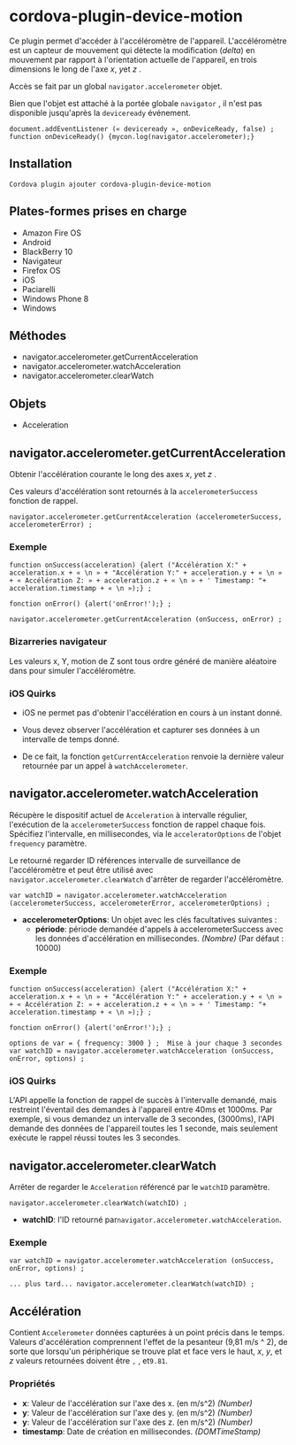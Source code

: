 <!---
    Licensed to the Apache Software Foundation (ASF) under one
    or more contributor license agreements.  See the NOTICE file
    distributed with this work for additional information
    regarding copyright ownership.  The ASF licenses this file
    to you under the Apache License, Version 2.0 (the
    "License"); you may not use this file except in compliance
    with the License.  You may obtain a copy of the License at

      http://www.apache.org/licenses/LICENSE-2.0

    Unless required by applicable law or agreed to in writing,
    software distributed under the License is distributed on an
    "AS IS" BASIS, WITHOUT WARRANTIES OR CONDITIONS OF ANY
    KIND, either express or implied.  See the License for the
    specific language governing permissions and limitations
    under the License.
-->

# cordova-plugin-device-motion

Ce plugin permet d'accéder à l'accéléromètre de l'appareil. L'accéléromètre est un capteur de mouvement qui détecte la modification (*delta*) en mouvement par rapport à l'orientation actuelle de l'appareil, en trois dimensions le long de l'axe *x*, *y*et *z* .

Accès se fait par un global `navigator.accelerometer` objet.

Bien que l'objet est attaché à la portée globale `navigator` , il n'est pas disponible jusqu'après la `deviceready` événement.

    document.addEventListener (« deviceready », onDeviceReady, false) ;
    function onDeviceReady() {mycon.log(navigator.accelerometer);}
    

## Installation

    Cordova plugin ajouter cordova-plugin-device-motion
    

## Plates-formes prises en charge

*   Amazon Fire OS
*   Android
*   BlackBerry 10
*   Navigateur
*   Firefox OS
*   iOS
*   Paciarelli
*   Windows Phone 8
*   Windows

## Méthodes

*   navigator.accelerometer.getCurrentAcceleration
*   navigator.accelerometer.watchAcceleration
*   navigator.accelerometer.clearWatch

## Objets

*   Acceleration

## navigator.accelerometer.getCurrentAcceleration

Obtenir l'accélération courante le long des axes *x*, *y*et *z* .

Ces valeurs d'accélération sont retournés à la `accelerometerSuccess` fonction de rappel.

    navigator.accelerometer.getCurrentAcceleration (accelerometerSuccess, accelerometerError) ;
    

### Exemple

    function onSuccess(acceleration) {alert ("Accélération X:" + acceleration.x + « \n » + "Accélération Y:" + acceleration.y + « \n » + « Accélération Z: » + acceleration.z + « \n » + ' Timestamp: "+ acceleration.timestamp + « \n »);} ;
    
    fonction onError() {alert('onError!');} ;
    
    navigator.accelerometer.getCurrentAcceleration (onSuccess, onError) ;
    

### Bizarreries navigateur

Les valeurs x, Y, motion de Z sont tous ordre généré de manière aléatoire dans pour simuler l'accéléromètre.

### iOS Quirks

*   iOS ne permet pas d'obtenir l'accélération en cours à un instant donné.

*   Vous devez observer l'accélération et capturer ses données à un intervalle de temps donné.

*   De ce fait, la fonction `getCurrentAcceleration` renvoie la dernière valeur retournée par un appel à `watchAccelerometer`.

## navigator.accelerometer.watchAcceleration

Récupère le dispositif actuel de `Acceleration` à intervalle régulier, l'exécution de la `accelerometerSuccess` fonction de rappel chaque fois. Spécifiez l'intervalle, en millisecondes, via le `acceleratorOptions` de l'objet `frequency` paramètre.

Le retourné regarder ID références intervalle de surveillance de l'accéléromètre et peut être utilisé avec `navigator.accelerometer.clearWatch` d'arrêter de regarder l'accéléromètre.

    var watchID = navigator.accelerometer.watchAcceleration (accelerometerSuccess, accelerometerError, accelerometerOptions) ;
    

*   **accelerometerOptions**: Un objet avec les clés facultatives suivantes : 
    *   **période**: période demandée d'appels à accelerometerSuccess avec les données d'accélération en millisecondes. *(Nombre)* (Par défaut : 10000)

### Exemple

    function onSuccess(acceleration) {alert ("Accélération X:" + acceleration.x + « \n » + "Accélération Y:" + acceleration.y + « \n » + « Accélération Z: » + acceleration.z + « \n » + ' Timestamp: "+ acceleration.timestamp + « \n »);} ;
    
    fonction onError() {alert('onError!');} ;
    
    options de var = { frequency: 3000 } ;  Mise à jour chaque 3 secondes var watchID = navigator.accelerometer.watchAcceleration (onSuccess, onError, options) ;
    

### iOS Quirks

L'API appelle la fonction de rappel de succès à l'intervalle demandé, mais restreint l'éventail des demandes à l'appareil entre 40ms et 1000ms. Par exemple, si vous demandez un intervalle de 3 secondes, (3000ms), l'API demande des données de l'appareil toutes les 1 seconde, mais seulement exécute le rappel réussi toutes les 3 secondes.

## navigator.accelerometer.clearWatch

Arrêter de regarder le `Acceleration` référencé par le `watchID` paramètre.

    navigator.accelerometer.clearWatch(watchID) ;
    

*   **watchID**: l'ID retourné par`navigator.accelerometer.watchAcceleration`.

### Exemple

    var watchID = navigator.accelerometer.watchAcceleration (onSuccess, onError, options) ;
    
    ... plus tard... navigator.accelerometer.clearWatch(watchID) ;
    

## Accélération

Contient `Accelerometer` données capturées à un point précis dans le temps. Valeurs d'accélération comprennent l'effet de la pesanteur (9,81 m/s ^ 2), de sorte que lorsqu'un périphérique se trouve plat et face vers le haut, *x*, *y*, et *z* valeurs retournées doivent être `` , `` , et`9.81`.

### Propriétés

*   **x**: Valeur de l'accélération sur l'axe des x. (en m/s^2) *(Number)*
*   **y**: Valeur de l'accélération sur l'axe des y. (en m/s^2) *(Number)*
*   **y**: Valeur de l'accélération sur l'axe des z. (en m/s^2) *(Number)*
*   **timestamp**: Date de création en millisecondes. *(DOMTimeStamp)*
